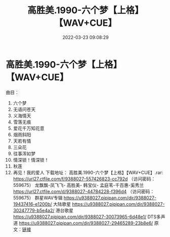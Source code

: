 ﻿---
title: 高胜美.1990-六个梦【上格】【WAV+CUE】
date: 2022-03-23 09:08:29
categories: WAV车载音乐、镜像
tags: 华语中文
---
# 高胜美.1990-六个梦【上格】【WAV+CUE】

曲目：
01. 六个梦
02. 无语问苍天
03. 义海情天
04. 雪落无痕
05. 爱花千万知花意
06. 烟雨斜阳
07. 天若有情
08. 三朵花
09. 往事浑如梦
10. 情深锁！情深锁！
11. 秋莲
12. 再见！我的爱人
下载地址：
高胜美.1990-六个梦【上格】【WAV+CUE】.rar: https://url27.ctfile.com/f/9388027-557426823-cc792d
（访问密码：559675）
龙飘飘-凤飞飞- 高胜美- 韩宝仪- 孟庭苇-千百惠-奚秀兰
https://url27.ctfile.com/d/9388027-44784228-f396d4
（访问密码：559675）
群星WAV专辑
https://u9388027.pipipan.com/dir/9388027-19437416-e1200b/
大陆歌星
https://u9388027.pipipan.com/dir/9388027-30247779-b5e4a2/
港台歌星
https://u9388027.pipipan.com/dir/9388027-30073965-6d48e1/
DTS多声道
https://u9388027.pipipan.com/dir/9388027-29465289-23b8e6/
原文：[链接](https://blog.sina.com.cn/s/blog_1647c7e7601030wc6.html)